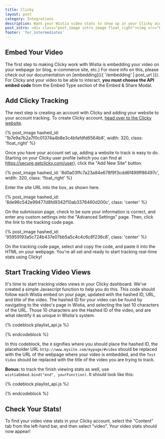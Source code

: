 ```yaml
---
title: Clicky
layout: post
category: Integrations
description: Want your Wistia video stats to show up in your Clicky account? It's super easy, check out how here!
post_intro: <div class="post_image intro_image float_right"><img src="http://embed.wistia.com/deliveries/8c7280ff0391770e9b287aed7d071a7d66786f0b.png" alt="clicky" /></div><p>Clicky Web Analytics are a great tool to track your webpage or blog's real-time performance with a variety of metrics.  We use their dashboards to track visitors, how they found us, and what actions they are taking on our sites.  For more on this, check out our blog post on <a href="http://wistia.com/blog/why-wistia-loves-clicky/">reasons we love Clicky</a>.</p>
footer: 'for_intermediates'
---
```


## Embed Your Video

The first step to making Clicky work with Wistia is embedding your video on your webpage (or blog, e-commerce site, etc.)  For more info on this, please check out our documentation on [embedding]({{ '/embedding' | post_url }}).  For Clicky and your video to be able to interact, **you must choose the API embed code** from the Embed Type section of the Embed & Share Modal.

## Add Clicky Tracking

The next step is creating an account with Clicky and adding your website to your account tracking.  To create Clicky account, [head over to the Clicky website](http://getclicky.com).

{% post_image hashed_id: '1b7e9a7b2a7f0c01374a4b8e3c4bfafdfd6564b8', width: 320, class: 'float_right' %} 

Once you have your account set up, adding a website to track is easy to do.  
Starting on your Clicky user profile (which you can find at 
https://secure.getclicky.com/user), click the "Add New Site" button.

{% post_image hashed_id: '8d0a03ffc7a23a84e678f9f3cdd6f499ff86497c', width: 320, class: 'float_right' %} 

Enter the site URL into the box, as shown here.

{% post_image hashed_id: '8de96c542e99477d8fd9342f10ab3376460d200c', class: 'center' %} 

On the submission page, check to be sure your information is correct, and enter 
any custom settings into the "Advanced Settings" page.  Then, click the link to 
the tracking code page.

{% post_image hashed_id: '95959193a5c724b437e07bb5a5c4c4c6c8f236c8', class: 'center' %} 

On the tracking code page, select and copy the code, and paste it into the HTML 
on your webpage.  You're all set and ready to start tracking real-time stats 
using Clicky!

## Start Tracking Video Views

It's time to start tracking video views in your Clicky dashboard.  We've created 
a simple Javascript function to help you do this. This code should follow each 
Wistia embed on your page, updated with the hashed ID, URL, and title of the video. The hashed ID for your video can be found by navigating to the video's page in Wistia, and selecting the last 10 characters of the URL. Those 10 characters are the Hashed ID of the video, and are what identify it as unique in Wistia's system.
	
{% codeblock playlist_api.js %}
<script type="text/javascript">
wistiaEmbed.bind("play", function() {
  clicky.video('play',0, 'http://www.mysite.com/mypage/#video', 'Test Video');
});
</script>
{% endcodeblock %}

In this codeblock, the `0` signifies where you should place the hashed ID, the placeholder URL `http://www.mysite.com/mypage/#video` should be replaced with the URL of the webpage where your video is embedded, and the `Test Video` should be replaced with the title of the video you are trying to track.

**Bonus:** to track the finish viewing stats as well, use `wistiaEmbed.bind("end", yourFunction)`. It should look like this:

{% codeblock playlist_api.js %}
<script type="text/javascript">
wistiaEmbed.bind("play", function() {
  clicky.video('play',0, 'http://www.mysite.com/mypage/#video', 'Test Video');
});
wistiaEmbed.bind("end", function() {
  clicky.video('end',0, 'http://www.mysite.com/mypage/#video', 'Test Video');
});
</script>
{% endcodeblock %}

## Check Your Stats!

To find your video view stats in your Clicky account, select the "Content" tab 
from the left-hand bar, and then select "video".  Your video stats should now 
appear!

